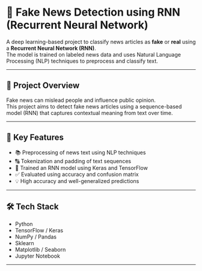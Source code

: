 # 📰 Fake News Detection using RNN (Recurrent Neural Network)

A deep learning-based project to classify news articles as **fake** or **real** using a **Recurrent Neural Network (RNN)**.  
The model is trained on labeled news data and uses Natural Language Processing (NLP) techniques to preprocess and classify text.

---

## 📌 Project Overview

Fake news can mislead people and influence public opinion.  
This project aims to detect fake news articles using a sequence-based model (RNN) that captures contextual meaning from text over time.

---

## 🧠 Key Features

- 📚 Preprocessing of news text using NLP techniques
- 🔠 Tokenization and padding of text sequences
- 🧠 Trained an RNN model using Keras and TensorFlow
- ✅ Evaluated using accuracy and confusion matrix
- 💡 High accuracy and well-generalized predictions

---

## 🛠️ Tech Stack

- Python  
- TensorFlow / Keras  
- NumPy / Pandas  
- Sklearn  
- Matplotlib / Seaborn  
- Jupyter Notebook

---
